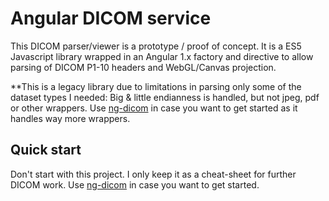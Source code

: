 # Angular DICOM service
This DICOM parser/viewer is a prototype / proof of concept. It is a ES5 Javascript library wrapped in an Angular 1.x factory and directive to allow parsing of DICOM P1-10 headers and WebGL/Canvas projection.

**This is a legacy library due to limitations in parsing only some of the dataset types I needed: Big & little endianness is handled, but not jpeg, pdf or other wrappers. Use [ng-dicom](https://github.com/Dercetech/ng-dicom) in case you want to get started as it handles way more wrappers.

## Quick start
Don't start with this project. I only keep it as a cheat-sheet for further DICOM work. Use [ng-dicom](https://github.com/Dercetech/ng-dicom) in case you want to get started.
